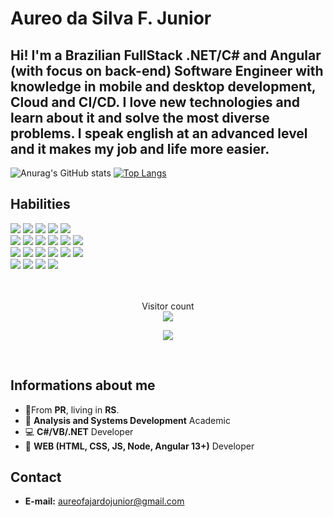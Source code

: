 # Aureo da Silva F. Junior

## Hi! I'm a Brazilian **FullStack** .NET/C# and Angular (with focus on **back-end**) Software Engineer with knowledge in mobile and desktop development, Cloud and CI/CD. I love new technologies and learn about it and solve the most diverse problems. I speak **english** at an advanced level and it makes my job and life more easier.

![Anurag's GitHub stats](https://github-readme-stats.vercel.app/api?username=AureoFJunior&show_icons=true&theme=radical)
[![Top Langs](https://github-readme-stats.vercel.app/api/top-langs/?exclude_repo=Mini_ChatBot,Project-IA,Django-Project-Learning-&username=AureoFJunior&layout=compact&theme=radical)](https://github.com/anuraghazra/github-readme-stats)

## Habilities
<div class="back">
  <img src="https://img.shields.io/badge/C%23-239120?style=for-the-badge&logo=c-sharp&logoColor=white%22%3E">
  <img src="https://img.shields.io/badge/.NET-5C2D91?style=for-the-badge&logo=.net&logoColor=white%22%3E">
  <img src="https://img.shields.io/badge/Rabbitmq-FF6600?style=for-the-badge&logo=rabbitmq&logoColor=white">
  <img src="https://img.shields.io/badge/Unity-100000?style=for-the-badge&logo=unity&logoColor=white">
  <img src="https://img.shields.io/badge/git-%23F05033.svg?style=for-the-badge&logo=git&logoColor=white">
</div>
<div class="devops">
  <img src="https://img.shields.io/badge/docker-%230db7ed.svg?style=for-the-badge&logo=docker&logoColor=white">
  <img src="https://img.shields.io/badge/AWS-%23FF9900.svg?style=for-the-badge&logo=amazon-aws&logoColor=white">
  <img src="https://img.shields.io/badge/azure-%230072C6.svg?style=for-the-badge&logo=microsoftazure&logoColor=white">
  <img src="https://img.shields.io/badge/kubernetes-%23326ce5.svg?style=for-the-badge&logo=kubernetes&logoColor=white">
  <img src="https://img.shields.io/badge/Netlify-00C7B7?style=for-the-badge&logo=netlify&logoColor=white">
  <img src="https://img.shields.io/badge/github%20actions-%232671E5.svg?style=for-the-badge&logo=githubactions&logoColor=white">
</div>
<div class"front">
  <img src="https://img.shields.io/badge/JavaScript-F7DF1E?style=for-the-badge&logo=javascript&logoColor=black%22%3E">
  <img src="https://img.shields.io/badge/HTML5-E34F26?style=for-the-badge&logo=html5&logoColor=white%22%3E">
  <img src="https://img.shields.io/badge/CSS3-1572B6?style=for-the-badge&logo=css3&logoColor=white%22%3E">
  <img src="https://img.shields.io/badge/Angular-DD0031?style=for-the-badge&logo=angular&logoColor=white%22%3E">
  <img src="https://img.shields.io/badge/blazor-%235C2D91.svg?style=for-the-badge&logo=blazor&logoColor=white">
  <img src="https://img.shields.io/badge/node.js-6DA55F?style=for-the-badge&logo=node.js&logoColor=white">
</div>
<div class="database">
  <img src="https://img.shields.io/badge/Microsoft%20SQL%20Sever-CC2927?style=for-the-badge&logo=microsoft%20sql%20server&logoColor=white">
  <img src="https://img.shields.io/badge/PostgreSQL-316192?style=for-the-badge&logo=postgresql&logoColor=white%22%3E">
  <img src="https://img.shields.io/badge/MySQL-005C84?style=for-the-badge&logo=mysql&logoColor=white%22%3E">
  <img src="https://img.shields.io/badge/Oracle-F80000?style=for-the-badge&logo=oracle&logoColor=white">
</div>

<br />
<br />

<p align="center"> 
  Visitor count<br>
  <img src="https://profile-counter.glitch.me/AureoFJunior/count.svg" />
</p>

<p align="center">
<img src="https://cdni.iconscout.com/illustration/premium/thumb/programming-skills-1946874-1649524.png" />
</p>

<br />

## Informations about me

-  🏡From **PR**, living in **RS**.
- 📒 **Analysis and Systems Development** Academic
- 💻 **C#/VB/.NET** Developer
- 📃 **WEB (HTML, CSS, JS, Node, Angular 13+)** Developer


##  Contact

- **E-mail:** aureofajardojunior@gmail.com
